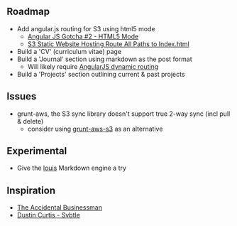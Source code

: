 Roadmap
-----------

* Add angular.js routing for S3 using html5 mode
	* [Angular JS Gotcha #2 - HTML5 Mode](http://blog.releaseboard.com/2013/12/angular-js-gotcha-2-html5-mode.html)
	* [S3 Static Website Hosting Route All Paths to Index.html](http://stackoverflow.com/q/16267339/290340)
* Build a 'CV' (curriculum vitae) page
* Build a 'Journal' section using markdown as the post format
	* Will likely require [AngularJS dynamic routing](http://stackoverflow.com/q/13681116/290340)
* Build a 'Projects' section outlining current & past projects

Issues
-----------

* grunt-aws, the S3 sync library doesn't support true 2-way sync (incl pull & delete)
	* consider using [grunt-aws-s3](https://github.com/MathieuLoutre/grunt-aws-s3) as an alternative

Experimental
-----------

* Give the [louis](https://github.com/mtabini/louis) Markdown engine a try

Inspiration
-----------

* [The Accidental Businessman](http://blog.tabini.ca/)
* [Dustin Curtis - Svbtle](http://dcurt.is/)